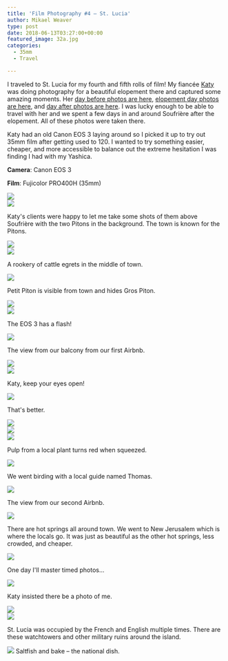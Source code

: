 ```yaml
---
title: 'Film Photography #4 – St. Lucia'
author: Mikael Weaver
type: post
date: 2018-06-13T03:27:00+00:00
featured_image: 32a.jpg
categories:
  - 35mm
  - Travel

---
```

I traveled to St. Lucia for my fourth and fifth rolls of film! My fiancée [Katy](http://www.katyweaver.com/) was doing photography for a beautiful elopement there and captured some amazing moments. Her [day before photos are here](https://katyweaverblog.com/2018/04/21/st-lucia-pre-wedding-photos-calabash-cove/), [elopement day photos are here](https://katyweaverblog.com/2018/04/25/calabash-cove-st-lucia-wedding/), and [day after photos are here](https://katyweaverblog.com/2018/05/16/wedding-photos-soufriere-st-lucia/). I was lucky enough to be able to travel with her and we spent a few days in and around Soufrière after the elopement. All of these photos were taken there.

Katy had an old Canon EOS 3 laying around so I picked it up to try out 35mm film after getting used to 120. I wanted to try something easier, cheaper, and more accessible to balance out the extreme hesitation I was finding I had with my Yashica.

**Camera**: Canon EOS 3

**Film**: Fujicolor PRO400H (35mm)

![](36a.jpg)
<br />
![](35a.jpg)

Katy's clients were happy to let me take some shots of them above Soufrière with the two Pitons in the background. The town is known for the Pitons.

![](34a.jpg)
<br />
![](33a.jpg)

A rookery of cattle egrets in the middle of town.

![](32a.jpg)

Petit Piton is visible from town and hides Gros Piton.

![](31a.jpg)
<br />
![](30a.jpg)

The EOS 3 has a flash!

![](29a.jpg)

The view from our balcony from our first Airbnb.

![](28a.jpg)
<br />
![](27a.jpg)

Katy, keep your eyes open!

![](26a.jpg)

That's better.

![](28a.jpg)
<br />
![](25a.jpg)
<br />
![](22a.jpg)

Pulp from a local plant turns red when squeezed.

![](13a.jpg)

We went birding with a local guide named Thomas.

![](21a.jpg)

The view from our second Airbnb.

![](09a.jpg)

There are hot springs all around town. We went to New Jerusalem which is where the locals go. It was just as beautiful as the other hot springs, less crowded, and cheaper.

![](08a.jpg)

One day I'll master timed photos...

![](04a.jpg)

Katy insisted there be a photo of me.

![](02a.jpg)
<br />
![](03a.jpg)

St. Lucia was occupied by the French and English multiple times. There are these watchtowers and other military ruins around the island.

![](0a.jpg) Saltfish and bake – the national dish.

